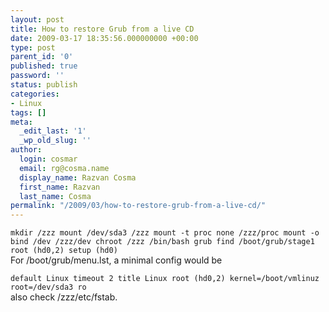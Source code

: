 ```yaml
---
layout: post
title: How to restore Grub from a live CD
date: 2009-03-17 18:35:56.000000000 +00:00
type: post
parent_id: '0'
published: true
password: ''
status: publish
categories:
- Linux
tags: []
meta:
  _edit_last: '1'
  _wp_old_slug: ''
author:
  login: cosmar
  email: rg@cosma.name
  display_name: Razvan Cosma
  first_name: Razvan
  last_name: Cosma
permalink: "/2009/03/how-to-restore-grub-from-a-live-cd/"
---
```

`mkdir /zzz
mount /dev/sda3 /zzz
mount -t proc none /zzz/proc
mount -o bind /dev /zzz/dev
chroot /zzz /bin/bash
grub
find /boot/grub/stage1
root (hd0,2)
setup (hd0)
`  
For /boot/grub/menu.lst, a minimal config would be

`default Linux
timeout 2
title Linux
root (hd0,2)
kernel=/boot/vmlinuz root=/dev/sda3 ro
`  
also check /zzz/etc/fstab.

